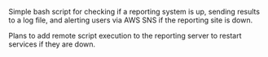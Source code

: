 Simple bash script for checking if a reporting system is up, sending results to a log file, and alerting users via AWS SNS if the reporting site is down.

Plans to add remote script execution to the reporting server to restart services if they are down.
